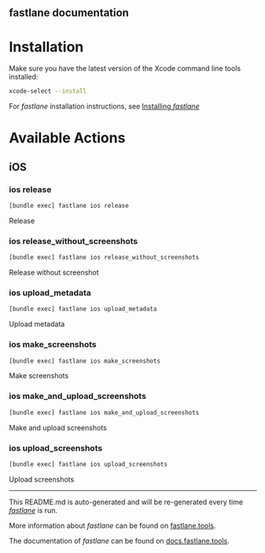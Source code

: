 fastlane documentation
----

# Installation

Make sure you have the latest version of the Xcode command line tools installed:

```sh
xcode-select --install
```

For _fastlane_ installation instructions, see [Installing _fastlane_](https://docs.fastlane.tools/#installing-fastlane)

# Available Actions

## iOS

### ios release

```sh
[bundle exec] fastlane ios release
```

Release

### ios release_without_screenshots

```sh
[bundle exec] fastlane ios release_without_screenshots
```

Release without screenshot

### ios upload_metadata

```sh
[bundle exec] fastlane ios upload_metadata
```

Upload metadata

### ios make_screenshots

```sh
[bundle exec] fastlane ios make_screenshots
```

Make screenshots

### ios make_and_upload_screenshots

```sh
[bundle exec] fastlane ios make_and_upload_screenshots
```

Make and upload screenshots

### ios upload_screenshots

```sh
[bundle exec] fastlane ios upload_screenshots
```

Upload screenshots

----

This README.md is auto-generated and will be re-generated every time [_fastlane_](https://fastlane.tools) is run.

More information about _fastlane_ can be found on [fastlane.tools](https://fastlane.tools).

The documentation of _fastlane_ can be found on [docs.fastlane.tools](https://docs.fastlane.tools).
